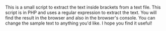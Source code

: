 This is a small script to extract the text inside brackets from a text file. This script is in PHP and uses a regular expression to extract the text. You will find the result in the browser and also in the browser's console. You can change the sample text to anything you'd like. I hope you find it useful!
